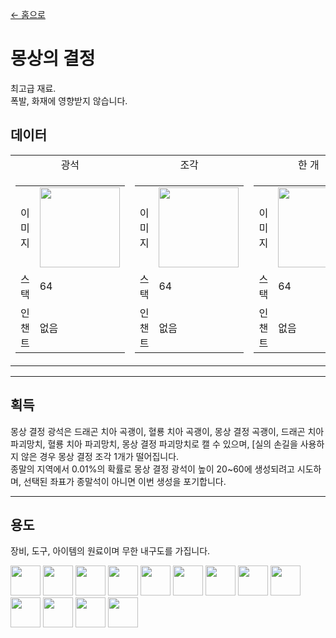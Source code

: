 [← 홈으로](../)
# 몽상의 결정
최고급 재료.  
폭발, 화재에 영향받지 않습니다.

## 데이터
<table>
    <tr>
        <td align="center">광석</td>
        <td align="center">조각</td>
        <td align="center">한 개</td>
    </tr>
    <tr>
        <td>
            <table>
                <tr><td align="end">이미지</td><td><img src="https://i.imgur.com/5JcMq75.png" width="128"/></td></tr>
                <tr><td align="end">스택</td><td>64</td></tr>
                <tr><td align="end">인챈트</td><td>없음</td></tr>
            </table>
        </td>
        <td>
            <table>
                <tr><td align="end">이미지</td><td><img src="https://i.imgur.com/VNWujqZ.png" width="128"/></td></tr>
                <tr><td align="end">스택</td><td>64</td></tr>
                <tr><td align="end">인챈트</td><td>없음</td></tr>
            </table>
        </td>
        <td>
            <table>
                <tr><td align="end">이미지</td><td><img src="https://i.imgur.com/pivPa8U.png" width="128"/></td></tr>
                <tr><td align="end">스택</td><td>64</td></tr>
                <tr><td align="end">인챈트</td><td>없음</td></tr>
            </table>
        </td>
    </tr>
</table>

---

## 획득

몽상 결정 광석은 드래곤 치아 곡괭이, 혈룡 치아 곡괭이, 몽상 결정 곡괭이, 드래곤 치아 파괴망치, 혈룡 치아 파괴망치, 몽상 결정 파괴망치로 캘 수 있으며, [실의 손길을 사용하지 않은 경우 몽상 결정 조각 1개가 떨어집니다.  
종말의 지역에서 0.01%의 확률로 몽상 결정 광석이 높이 20~60에 생성되려고 시도하며, 선택된 좌표가 종말석이 아니면 이번 생성을 포기합니다.  

---

## 용도
장비, 도구, 아이템의 원료이며 무한 내구도를 가집니다.  

<a href="fast_break_magic_wand.md"><img src="https://i.imgur.com/4tg5NLb.png" width="48"/></a>
<a href="fast_fill_magic_wand.md"><img src="https://i.imgur.com/4wVjMpa.png" width="48"/></a>
<a href="pickaxe.md"><img src="https://i.imgur.com/lHvmvzX.png" width="48"/></a>
<a href="axe.md"><img src="https://i.imgur.com/1xabTbw.png" width="48"/></a>
<a href="bow.md"><img src="https://i.imgur.com/OpjZs4m.gif" width="48"/></a>
<a href="crossbow.md"><img src="https://i.imgur.com/MtEHX9B.gif" width="48"/></a>
<a href="sword.md"><img src="https://i.imgur.com/RV6EYFJ.png" width="48"/></a>
<a href="shovel.md"><img src="https://i.imgur.com/XzjEE1W.png" width="48"/></a>
<a href="hoe.md"><img src="https://i.imgur.com/v7lJRQe.png" width="48"/></a>
<a href="helmet.md"><img src="https://i.imgur.com/3TUXrLd.png" width="48"/></a>
<a href="chestplate.md"><img src="https://i.imgur.com/CKid2Sf.png" width="48"/></a>
<a href="leggings.md"><img src="https://i.imgur.com/IdCbNxt.png" width="48"/></a>
<a href="boots.md"><img src="https://i.imgur.com/JZu4crW.png" width="48"/></a>
